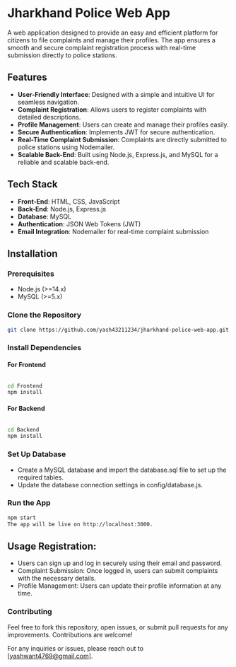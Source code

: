# Jharkhand Police Web App

A web application designed to provide an easy and efficient platform for citizens to file complaints and manage their profiles. The app ensures a smooth and secure complaint registration process with real-time submission directly to police stations.

## Features

- **User-Friendly Interface**: Designed with a simple and intuitive UI for seamless navigation.
- **Complaint Registration**: Allows users to register complaints with detailed descriptions.
- **Profile Management**: Users can create and manage their profiles easily.
- **Secure Authentication**: Implements JWT for secure authentication.
- **Real-Time Complaint Submission**: Complaints are directly submitted to police stations using Nodemailer.
- **Scalable Back-End**: Built using Node.js, Express.js, and MySQL for a reliable and scalable back-end.

## Tech Stack

- **Front-End**: HTML, CSS, JavaScript
- **Back-End**: Node.js, Express.js
- **Database**: MySQL
- **Authentication**: JSON Web Tokens (JWT)
- **Email Integration**: Nodemailer for real-time complaint submission

## Installation

### Prerequisites
- Node.js (>=14.x)
- MySQL (>=5.x)

### Clone the Repository

```bash
git clone https://github.com/yash43211234/jharkhand-police-web-app.git

```

### Install Dependencies

#### For Frontend

```bash

cd Frontend
npm install
```

#### For Backend

```bash

cd Backend
npm install
```

### Set Up Database
- Create a MySQL database and import the database.sql file to set up the required tables.
- Update the database connection settings in config/database.js.

### Run the App

```bash
npm start
The app will be live on http://localhost:3000.
```

## Usage Registration: 
- Users can sign up and log in securely using their email and password.
- Complaint Submission: Once logged in, users can submit complaints with the necessary details.
- Profile Management: Users can update their profile information at any time.

### Contributing
Feel free to fork this repository, open issues, or submit pull requests for any improvements. Contributions are welcome!

For any inquiries or issues, please reach out to [yashwant4769@gmail.com].
